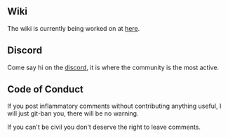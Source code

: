 
## Wiki
The wiki is currently being worked on at [here](https://azurepeak.miraheze.org/wiki/Main_Page).

## Discord
Come say hi on the [discord](https://discord.gg/4kTjVMCRTU), it is where the community is the most active.

## Code of Conduct
If you post inflammatory comments without contributing anything useful, I will just git-ban you, there will be no warning. 

If you can't be civil you don't deserve the right to leave comments.
